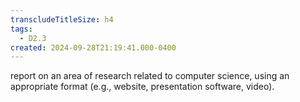 ```yaml
---
transcludeTitleSize: h4
tags:
  - D2.3
created: 2024-09-28T21:19:41.000-0400
---
```

report on an area of research related to computer science, using an appropriate format (e.g., website, presentation software, video).